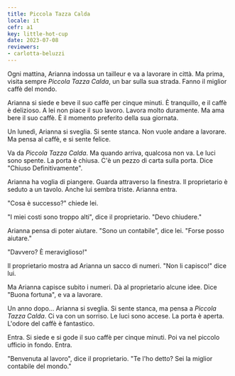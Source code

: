 ```yaml
---
title: Piccola Tazza Calda
locale: it
cefr: a1
key: little-hot-cup
date: 2023-07-08
reviewers:
- carlotta-beluzzi
---
```


Ogni mattina, Arianna indossa un tailleur e va a lavorare in città. Ma prima, visita sempre *Piccola Tazza Calda*, un bar sulla sua strada. Fanno il miglior caffè del mondo.

Arianna si siede e beve il suo caffè per cinque minuti. È tranquillo, e il caffè è delizioso. A lei non piace il suo lavoro. Lavora molto duramente. Ma ama bere il suo caffè. È il momento preferito della sua giornata.

Un lunedì, Arianna si sveglia. Si sente stanca. Non vuole andare a lavorare. Ma pensa al caffè, e si sente felice.

Va da *Piccola Tazza Calda*. Ma quando arriva, qualcosa non va. Le luci sono spente. La porta è chiusa. C'è un pezzo di carta sulla porta. Dice "Chiuso Definitivamente".

Arianna ha voglia di piangere. Guarda attraverso la finestra. Il proprietario è seduto a un tavolo. Anche lui sembra triste. Arianna entra.

"Cosa è successo?" chiede lei.

"I miei costi sono troppo alti", dice il proprietario. "Devo chiudere."

Arianna pensa di poter aiutare. "Sono un contabile", dice lei. "Forse posso aiutare."

"Davvero? È meraviglioso!"

Il proprietario mostra ad Arianna un sacco di numeri. "Non li capisco!" dice lui.

Ma Arianna capisce subito i numeri. Dà al proprietario alcune idee. Dice "Buona fortuna", e va a lavorare.

Un anno dopo... Arianna si sveglia. Si sente stanca, ma pensa a *Piccola Tazza Calda*. Ci va con un sorriso. Le luci sono accese. La porta è aperta. L'odore del caffè è fantastico.

Entra. Si siede e si gode il suo caffè per cinque minuti. Poi va nel piccolo ufficio in fondo. Entra.

"Benvenuta al lavoro", dice il proprietario. "Te l'ho detto? Sei la miglior contabile del mondo."
